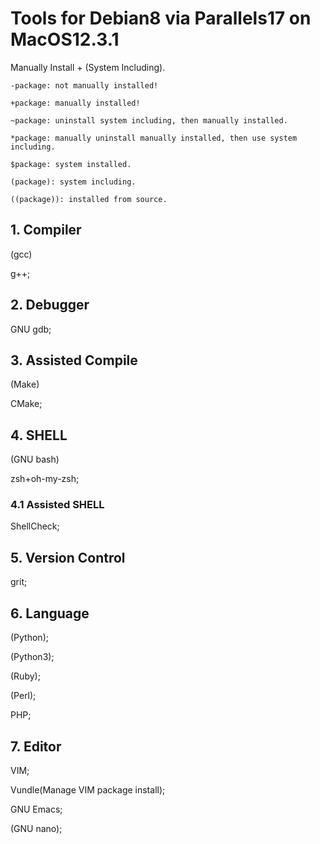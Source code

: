 # Tools for Debian8 via Parallels17 on MacOS12.3.1

Manually Install + (System Including).

    -package: not manually installed!

    +package: manually installed!

    ~package: uninstall system including, then manually installed.

    *package: manually uninstall manually installed, then use system including.

    $package: system installed.

    (package): system including.

    ((package)): installed from source.

## 1. Compiler

(gcc)

g++;

## 2. Debugger

GNU gdb;

## 3. Assisted Compile

(Make)

CMake;

## 4. SHELL

(GNU bash)

zsh+oh-my-zsh;

### 4.1 Assisted SHELL

ShellCheck;

## 5. Version Control

grit;

## 6. Language

(Python);

(Python3);

(Ruby);

(Perl);

PHP;

## 7. Editor

VIM;

Vundle(Manage VIM package install);

GNU Emacs;

(GNU nano);

